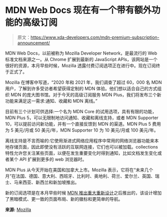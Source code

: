 # MDN Web Docs 现在有一个带有额外功能的高级订阅

> 原文：<https://www.xda-developers.com/mdn-premium-subscription-announcement/>

MDN Web Docs，以前被称为 Mozilla Developer Network，是最流行的 Web 标准文档来源之一。从 Chrome 扩展到最新的 JavaScript APIs，该网站是一个很好的资源，本月早些时候，Mozilla 透露付费订阅选项正在进行中。现在订阅终于正式了。

Mozilla 在博客中写道，“2020 年和 2021 年，我们调查了超过 60，000 名 MDN 用户，了解到许多受访者希望获得定制的 MDN 体验。他们想以适合自己的方式组织 MDN 的庞大图书馆。对于今天的高级订阅服务 MDN Plus，我们将发布三个新功能来满足这一需求:通知、收藏和 MDN 离线。”

目前有三个计划可供选择:一个名为 MDN Core 的试用选项，具有有限的功能，MDN Plus 5，可以无限制地访问通知、收藏和离线支持，或者 MDN Supporter 10，可以提前访问新功能，并有一个直接反馈到 MDN 的渠道。MDN Plus 5 费用为 5 美元/月或 50 美元/年，MDN Supporter 10 为 10 美元/月或 100 美元/年。

离线支持是不言而喻的:它使用渐进式网络应用程序中常用的网络浏览器功能来本地存储页面，因此即使没有活跃的互联网连接，它们也可以被加载。collections 特性允许您关注某些页面，以便在发生重要变化时得到通知，比如文档发生变化或者某个 API 扩展到更多的 web 浏览器时。

MDN Plus 从今天开始在美国和加拿大上市。Mozilla 表示，它将在“未来几个月”在法国、德国、意大利、西班牙、比利时、奥地利、荷兰、爱尔兰、英国、瑞士、马来西亚、新西兰和新加坡推出。

新的订阅选项是在本月早些时候 [MDN 推出重大重新设计](https://www.xda-developers.com/mdn-web-docs-redesign/)之后推出的，该设计增加了黑暗模式、更一致的页面布局、新的徽标和更简单的导航。

**来源:** [Mozilla](https://hacks.mozilla.org/2022/03/introducing-mdn-plus-make-mdn-your-own/)